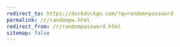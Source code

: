 ```yaml
---
redirect_to: https://duckduckgo.com/?q=random+password
permalink: /r/randompw.html
redirect_from: /r/randompassword.html
sitemap: false
---
```

